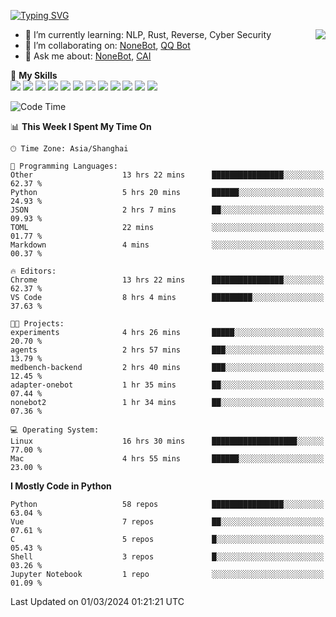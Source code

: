 [![Typing SVG](https://readme-typing-svg.herokuapp.com?size=25&duration=2500&color=8C43EA&vCenter=true&width=200&height=40&lines=Hi+there+%F0%9F%91%8B%F0%9F%8F%BB;I'm+yanyongyu)](https://git.io/typing-svg)

<a href="#">
  <img align="right" src="https://github-readme-stats.vercel.app/api?username=yanyongyu&count_private=true&show_icons=true&bg_color=15,f2f7fd,E0EAFC" />
</a>

- 🌱 I’m currently learning: NLP, Rust, Reverse, Cyber Security
- 👯 I’m collaborating on: [NoneBot](https://github.com/nonebot), [QQ Bot](https://github.com/Mrs4s/go-cqhttp)
- 💬 Ask me about: [NoneBot](https://github.com/nonebot), [CAI](https://github.com/cscs181/CAI)

🌟 **My Skills**  
![](https://img.shields.io/badge/-Python-3e74a2?style=flat-square&logo=Python&logoColor=fff)
![](https://img.shields.io/badge/-TypeScript-3178C6?style=flat-square&logo=TypeScript&logoColor=fff)
![](https://img.shields.io/badge/-Vue-4fc08d?style=flat-square&logo=Vue.js&logoColor=fff)
![](https://img.shields.io/badge/-React-2d98ce?style=flat-square&logo=React&logoColor=fff)
![](https://img.shields.io/badge/-FastAPI-009688?style=flat-square&logo=FastAPI&logoColor=fff)
![](https://img.shields.io/badge/-Linux-000000?style=flat-square&logo=Linux&logoColor=fff)
![](https://img.shields.io/badge/-Docker-2496ED?style=flat-square&logo=Docker&logoColor=fff)
![](https://img.shields.io/badge/-Kubernetes-326CE5?style=flat-square&logo=Kubernetes&logoColor=fff)
![](https://img.shields.io/badge/-GitHub%20Actions-2088FF?style=flat-square&logo=GitHubActions&logoColor=fff)
![](https://img.shields.io/badge/-PostgreSQL-4169E1?style=flat-square&logo=PostgreSQL&logoColor=fff)
![](https://img.shields.io/badge/-Redis-DC382D?style=flat-square&logo=Redis&logoColor=fff)
![](https://img.shields.io/badge/-MongoDB-47A248?style=flat-square&logo=MongoDB&logoColor=fff)

<!--START_SECTION:waka-->
![Code Time](http://img.shields.io/badge/Code%20Time-5%2C859%20hrs%2049%20mins-blue)

📊 **This Week I Spent My Time On** 

```text
🕑︎ Time Zone: Asia/Shanghai

💬 Programming Languages: 
Other                    13 hrs 22 mins      ████████████████░░░░░░░░░   62.37 % 
Python                   5 hrs 20 mins       ██████░░░░░░░░░░░░░░░░░░░   24.93 % 
JSON                     2 hrs 7 mins        ██░░░░░░░░░░░░░░░░░░░░░░░   09.93 % 
TOML                     22 mins             ░░░░░░░░░░░░░░░░░░░░░░░░░   01.77 % 
Markdown                 4 mins              ░░░░░░░░░░░░░░░░░░░░░░░░░   00.37 % 

🔥 Editors: 
Chrome                   13 hrs 22 mins      ████████████████░░░░░░░░░   62.37 % 
VS Code                  8 hrs 4 mins        █████████░░░░░░░░░░░░░░░░   37.63 % 

🐱‍💻 Projects: 
experiments              4 hrs 26 mins       █████░░░░░░░░░░░░░░░░░░░░   20.70 % 
agents                   2 hrs 57 mins       ███░░░░░░░░░░░░░░░░░░░░░░   13.79 % 
medbench-backend         2 hrs 40 mins       ███░░░░░░░░░░░░░░░░░░░░░░   12.45 % 
adapter-onebot           1 hr 35 mins        ██░░░░░░░░░░░░░░░░░░░░░░░   07.44 % 
nonebot2                 1 hr 34 mins        ██░░░░░░░░░░░░░░░░░░░░░░░   07.36 % 

💻 Operating System: 
Linux                    16 hrs 30 mins      ███████████████████░░░░░░   77.00 % 
Mac                      4 hrs 55 mins       ██████░░░░░░░░░░░░░░░░░░░   23.00 % 
```

**I Mostly Code in Python** 

```text
Python                   58 repos            ████████████████░░░░░░░░░   63.04 % 
Vue                      7 repos             ██░░░░░░░░░░░░░░░░░░░░░░░   07.61 % 
C                        5 repos             █░░░░░░░░░░░░░░░░░░░░░░░░   05.43 % 
Shell                    3 repos             █░░░░░░░░░░░░░░░░░░░░░░░░   03.26 % 
Jupyter Notebook         1 repo              ░░░░░░░░░░░░░░░░░░░░░░░░░   01.09 % 
```




 Last Updated on 01/03/2024 01:21:21 UTC
<!--END_SECTION:waka-->
